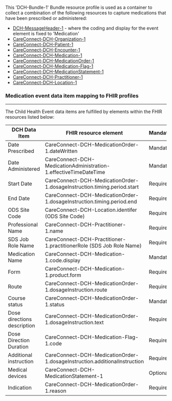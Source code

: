 This 'DCH-Bundle-1' Bundle resource profile is used as a container to collect a combination of the following resources to capture medications that have been prescribed or administered:

- [DCH-MessageHeader-1] - where the coding and display for the event element is fixed to 'Medication'
- [CareConnect-DCH-Organization-1]
- [CareConnect-DCH-Patient-1]
- [CareConnect-DCH-Encounter-1]
- [CareConnect-DCH-Medication-1]
- [CareConnect-DCH-MedicationOrder-1]
- [CareConnect-DCH-Medication-Flag-1]
- [CareConnect-DCH-MedicationStatement-1]
- [CareConnect-DCH-Practitioner-1]
- [CareConnect-DCH-Location-1]

### Medication event data item mapping to FHIR profiles ###
----------
The Child Health Event data items are fulfilled by elements within the FHIR resources listed below:

| DCH Data Item               | FHIR resource element                                                                                             | Mandatory/Required/Optional |
|-----------------------------|-------------------------------------------------------------------------------------------------------------------|-----------------------------|
| Date Prescribed             | CareConnect-DCH-MedicationOrder-1.dateWritten 									               		              | Mandatory                   |
| Date Administered           | CareConnect-DCH-MedicationAdministration-1.effectiveTimeDateTime 												  | Mandatory                   |
| Start Date                  | CareConnect-DCH-MedicationOrder-1.dosageInstruction.timing.period.start                                           | Required                    |
| End Date                    | CareConnect-DCH-MedicationOrder-1.dosageInstruction.timing.period.end                                             | Required                    |
| ODS Site Code               | CareConnect-DCH-Location.identifer (ODS Site Code)                                                                | Required                    |
| Professional Name           | CareConnect-DCH-Practitioner-1.name                                                                               | Required                    |
| SDS Job Role Name           | CareConnect-DCH-Practitioner-1.practitionerRole (SDS Job Role Name)                                               | Required                    |
| Medication Name             | CareConnect-DCH-Medication-1.code.display                                                                         | Mandatory                   |
| Form                        | CareConnect-DCH-Medication-1.product.form                                                                         | Required                    |
| Route                       | CareConnect-DCH-MedicationOrder-1.dosageInstruction.route                                                         | Required                    |
| Course status               | CareConnect-DCH-MedicationOrder-1.status                                                                          | Mandatory                   |
| Dose directions description | CareConnect-DCH-MedicationOrder-1.dosageInstruction.text                                                          | Required                    |
| Dose Direction Duration     | CareConnect-DCH-Medication-Flag-1.code                                                           | Required                    |
| Additional instruction      | CareConnect-DCH-MedicationOrder-1.dosageInstruction.additionalInstruction                                         | Required                    |
| Medical devices             | CareConnect-DCH-MedicationStatement-1                                                                             | Optional                    |
| Indication                  | CareConnect-DCH-MedicationOrder-1.reason                                                                          | Required                    |                                                                                             

[DCH-MessageHeader-1]:dch-medications-messageheader-1.html
[CareConnect-DCH-Organization-1]:careconnect-dch-organization-1.html
[CareConnect-DCH-Patient-1]:careconnect-dch-patient-1.html
[CareConnect-DCH-Encounter-1]:careconnect-dch-encounter-1.html
[CareConnect-DCH-Practitioner-1]:careconnect-dch-practitioner-1.html
[CareConnect-DCH-Location-1]:careconnect-dch-location-1.html
[CareConnect-DCH-MedicationOrder-1]:careconnect-dch-medicationorder-1.html
[CareConnect-DCH-MedicationStatement-1]:careconnect-dch-medicationstatement-1.html
[CareConnect-DCH-Medication-1]:careconnect-dch-medication-1.html
[CareConnect-DCH-Medication-Flag-1]:careconnect-dch-medication-flag-1.html